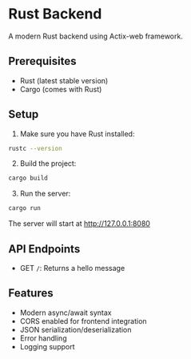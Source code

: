 # Rust Backend

A modern Rust backend using Actix-web framework.

## Prerequisites

- Rust (latest stable version)
- Cargo (comes with Rust)

## Setup

1. Make sure you have Rust installed:
```bash
rustc --version
```

2. Build the project:
```bash
cargo build
```

3. Run the server:
```bash
cargo run
```

The server will start at http://127.0.0.1:8080

## API Endpoints

- GET `/`: Returns a hello message

## Features

- Modern async/await syntax
- CORS enabled for frontend integration
- JSON serialization/deserialization
- Error handling
- Logging support 